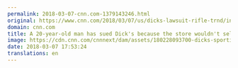 ```yaml
---
permalink: 2018-03-07-cnn.com-1379143246.html
original: https://www.cnn.com/2018/03/07/us/dicks-lawsuit-rifle-trnd/index.html
domain: cnn.com
title: A 20-year-old man has sued Dick's because the store wouldn't sell him a rifle
image: https://cdn.cnn.com/cnnnext/dam/assets/180228093700-dicks-sporting-goods-file-restricted-super-tease.jpg
date: 2018-03-07 17:53:24
translations: en
---
```


